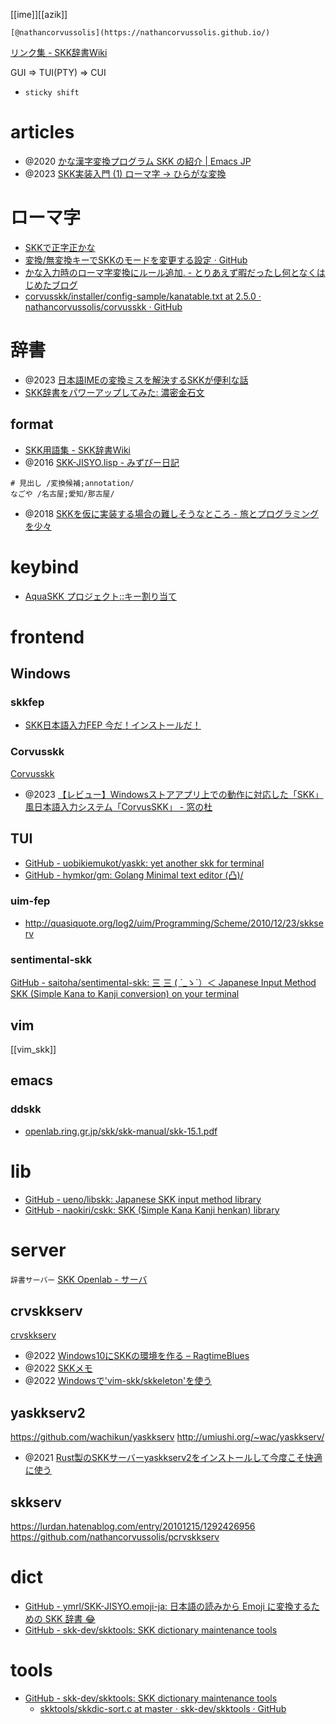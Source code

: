 [[ime]][[azik]]

	[@nathancorvussolis](https://nathancorvussolis.github.io/)

[リンク集 - SKK辞書Wiki](http://openlab.ring.gr.jp/skk/wiki/wiki.cgi?page=%A5%EA%A5%F3%A5%AF%BD%B8)

GUI => TUI(PTY) => CUI

- `sticky shift`

# articles
- @2020 [かな漢字変換プログラム SKK の紹介 | Emacs JP](https://emacs-jp.github.io/tips/skk-intro)
- @2023 [SKK実装入門 (1) ローマ字 -> ひらがな変換](https://zenn.dev/uga_rosa/articles/ec5281d5a95a57)

# ローマ字
- [SKKで正字正かな](http://kstn.fc2web.com/skk_seikana.html)
- [変換/無変換キーでSKKのモードを変更する設定 · GitHub](https://gist.github.com/zonkyy/6404756)
- [かな入力時のローマ字変換にルール追加. - とりあえず暇だったし何となくはじめたブログ](https://khiker.hatenablog.jp/entry/20070120/emacs_skk)
- [corvusskk/installer/config-sample/kanatable.txt at 2.5.0 · nathancorvussolis/corvusskk · GitHub](https://github.com/nathancorvussolis/corvusskk/blob/2.5.0/installer/config-sample/kanatable.txt)

# 辞書
- @2023 [日本語IMEの変換ミスを解決するSKKが便利な話](https://zenn.dev/toriwasa/articles/946af5939093dc)
- [SKK辞書をパワーアップしてみた: 濃密金石文](http://nmksb.seesaa.net/article/476827902.html)

## format
- [SKK用語集 - SKK辞書Wiki](http://openlab.ring.gr.jp/skk/wiki/wiki.cgi?page=SKK%CD%D1%B8%EC%BD%B8)
- @2016 [SKK-JISYO.lisp - みずぴー日記](https://mzp.hatenablog.com/entry/2016/04/19/214222)
```
# 見出し /変換候補;annotation/
なごや /名古屋;愛知/那古屋/
```
- @2018 [SKKを仮に実装する場合の難しそうなところ - 旅とプログラミングを少々](https://naokiri.hatenablog.com/entry/2018/05/04/102105)

# keybind
- [AquaSKK プロジェクト::キー割り当て](https://aquaskk.osdn.jp/keymap.html)

# frontend
## Windows
### skkfep
- [SKK日本語入力FEP 今だ！インストールだ！](http://coexe.web.fc2.com/skkinstall.html)
### Corvusskk
[Corvusskk](https://github.com/nathancorvussolis/corvusskk)
- @2023  [【レビュー】Windowsストアアプリ上での動作に対応した「SKK」風日本語入力システム「CorvusSKK」 - 窓の杜](https://forest.watch.impress.co.jp/docs/review/567771.html)

## TUI

- [GitHub - uobikiemukot/yaskk: yet another skk for terminal](https://github.com/uobikiemukot/yaskk)
- [GitHub - hymkor/gm: Golang Minimal text editor (凸)/](https://github.com/hymkor/gm)
### uim-fep
- http://quasiquote.org/log2/uim/Programming/Scheme/2010/12/23/skkserv

### sentimental-skk
[GitHub - saitoha/sentimental-skk: 三 三 ( ´_ゝ`）＜ Japanese Input Method SKK (Simple Kana to Kanji conversion) on your terminal](https://github.com/saitoha/sentimental-skk)

## vim
[[vim_skk]]


## emacs
### ddskk
- [openlab.ring.gr.jp/skk/skk-manual/skk-15.1.pdf](http://openlab.ring.gr.jp/skk/skk-manual/skk-15.1.pdf)

# lib
- [GitHub - ueno/libskk: Japanese SKK input method library](https://github.com/ueno/libskk)
- [GitHub - naokiri/cskk: SKK (Simple Kana Kanji henkan) library](https://github.com/naokiri/cskk)

# server
`辞書サーバー`
[SKK Openlab - サーバ](http://openlab.ring.gr.jp/skk/skkserv-ja.html)

## crvskkserv
[crvskkserv](https://github.com/nathancorvussolis/crvskkserv)
- @2022 [Windows10にSKKの環境を作る – RagtimeBlues](https://ragtimeblues.net/?p=226)
- @2022 [SKKメモ](https://zenn.dev/nazo6/scraps/40ac298709db14)
- @2022 [Windowsで'vim-skk/skkeleton'を使う](https://arimasou16.com/blog/2022/02/16/00451/)

## yaskkserv2
https://github.com/wachikun/yaskkserv
http://umiushi.org/~wac/yaskkserv/
- @2021 [Rust製のSKKサーバーyaskkserv2をインストールして今度こそ快適に使う](https://arimasou16.com/blog/2021/05/02/00389/)

## skkserv
https://lurdan.hatenablog.com/entry/20101215/1292426956
https://github.com/nathancorvussolis/pcrvskkserv

# dict
- [GitHub - ymrl/SKK-JISYO.emoji-ja: 日本語の読みから Emoji に変換するための SKK 辞書 😂](https://github.com/ymrl/SKK-JISYO.emoji-ja)
- [GitHub - skk-dev/skktools: SKK dictionary maintenance tools](https://github.com/skk-dev/skktools)

# tools
- [GitHub - skk-dev/skktools: SKK dictionary maintenance tools](https://github.com/skk-dev/skktools)
	- [skktools/skkdic-sort.c at master · skk-dev/skktools · GitHub](https://github.com/skk-dev/skktools/blob/master/skkdic-sort.c)